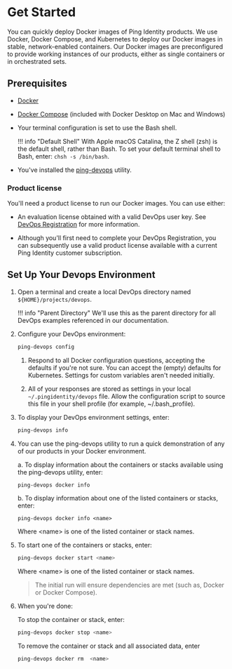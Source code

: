 # Get Started

You can quickly deploy Docker images of Ping Identity products. We use Docker, Docker Compose, and Kubernetes to deploy our Docker images in stable, network-enabled containers. Our Docker images are preconfigured to provide working instances of our products, either as single containers or in orchestrated sets.

## Prerequisites

* [Docker](https://docs.docker.com/install/)
* [Docker Compose](https://docs.docker.com/compose/install/) (included with Docker Desktop on Mac and Windows)
* Your terminal configuration is set to use the Bash shell.

    !!! info "Default Shell"
        With Apple macOS Catalina, the Z shell (zsh) is the default shell, rather than Bash. To set your default terminal shell to Bash, enter: `chsh -s /bin/bash`.

* You've installed the [ping-devops](pingDevopsUtil.md#installation) utility.

### Product license

You'll need a product license to run our Docker images. You can use either:

* An evaluation license obtained with a valid DevOps user key. See [DevOps Registration](devopsRegistration.md) for more information.

* Although you'll first need to complete your DevOps Registration, you can subsequently use a valid product license available with a current Ping Identity customer subscription.

## Set Up Your Devops Environment

1. Open a terminal and create a local DevOps directory named `${HOME}/projects/devops`.

    !!! info "Parent Directory"
        We'll use this as the parent directory for all DevOps examples referenced in our documentation.

1. Configure your DevOps environment:

      ```sh
      ping-devops config
      ```

      1. Respond to all Docker configuration questions, accepting the defaults if you're not sure.  You can accept the (empty) defaults for Kubernetes. Settings for custom variables aren't needed initially.

      1. All of your responses are stored as settings in your local `~/.pingidentity/devops` file. Allow the configuration script to source this file in your shell profile (for example, ~/.bash_profile).

1. To display your DevOps environment settings, enter:

      ```sh
      ping-devops info
      ```

1. You can use the ping-devops utility to run a quick demonstration of any of our products in your Docker environment.

      a. To display information about the containers or stacks available using the ping-devops utility, enter:

      ```sh
      ping-devops docker info
      ```

      b. To display information about one of the listed containers or stacks, enter:

      ```shell
      ping-devops docker info <name>
      ```

      Where &lt;name&gt; is one of the listed container or stack names.

1. To start one of the containers or stacks, enter:

      ```sh
      ping-devops docker start <name>
      ```

      Where &lt;name&gt; is one of the listed container or stack names.

      > The initial run will ensure dependencies are met (such as, Docker or Docker Compose).

1. When you're done:

      To stop the container or stack, enter:

      ```sh
      ping-devops docker stop <name>
      ```

      To remove the container or stack and all associated data, enter

      ```sh
      ping-devops docker rm  <name>
      ```
